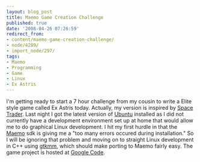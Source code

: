 ```yaml
---
layout: blog_post
title: Maemo Game Creation Challenge
published: true
date: '2008-04-26 07:26:59'
redirect_from:
- content/maemo-game-creation-challenge/
- node/4289/
- import_node/297/
tags:
- Maemo
- Programming
- Game
- Linux
- Ex Astris
---
```


I'm getting ready to start a 7 hour challenge from my cousin to write a Elite style game called Ex Astris today. Actually, my version is inspired by [Space Trader](http://ticc.uvt.nl/~pspronck/spacetrader/STFrames.html). Last night I got the latest version of [Ubuntu](http://www.ubuntu.com) installed as I did not currently have a development environment set up at home that would allow me to do graphical Linux development. I hit my first hurdle in that the [Maemo](http://www.maemo.org) sdk is giving me a "too many errors occured during installation." So I will be ignoring that problem and moving on to straight Linux development in C++ using [gtkmm](http://www.gtkmm.org/en/), which should make porting to Maemo fairly easy. The game project is hosted at [Google Code](http://exastris.googlecode.com).
